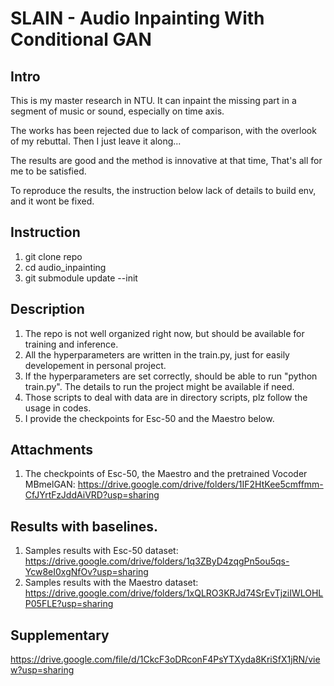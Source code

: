 # SLAIN - Audio Inpainting With Conditional GAN

## Intro

This is my master research in NTU.
It can inpaint the missing part in a segment of music or sound, especially on time axis.

The works has been rejected due to lack of comparison,
with the overlook of my rebuttal.
Then I just leave it along...

The results are good and the method is innovative at that time,
That's all for me to be satisfied.

To reproduce the results, the instruction below lack of details to build env,
and it wont be fixed.

## Instruction

1. git clone repo
2. cd audio_inpainting
3. git submodule update --init

## Description

1. The repo is not well organized right now, but should be available for training and inference.
2. All the hyperparameters are written in the train.py, just for easily developement in personal project.
3. If the hyperparameters are set correctly, should be able to run "python train.py". The details to run the project might be available if need.
4. Those scripts to deal with data are in directory scripts, plz follow the usage in codes.
5. I provide the checkpoints for Esc-50 and the Maestro below.

## Attachments
1. The checkpoints of Esc-50, the Maestro and the pretrained Vocoder MBmelGAN: https://drive.google.com/drive/folders/1IF2HtKee5cmffmm-CfJYrtFzJddAiVRD?usp=sharing

## Results with baselines.
1. Samples results with Esc-50 dataset: https://drive.google.com/drive/folders/1q3ZByD4zqgPn5ou5qs-Ycw8eI0xgNfOv?usp=sharing
2. Samples results with the Maestro dataset: https://drive.google.com/drive/folders/1xQLRO3KRJd74SrEvTjziIWLOHLP05FLE?usp=sharing

## Supplementary
https://drive.google.com/file/d/1CkcF3oDRconF4PsYTXyda8KriSfX1jRN/view?usp=sharing
